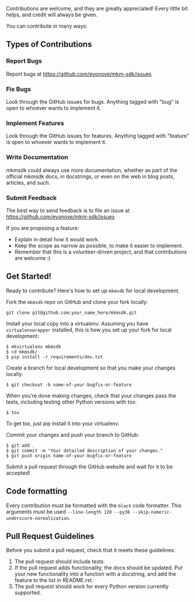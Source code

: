 Contributions are welcome, and they are greatly appreciated! Every
little bit helps, and credit will always be given.

You can contribute in many ways:

## Types of Contributions

### Report Bugs

Report bugs at https://github.com/evonove/mkm-sdk/issues

### Fix Bugs

Look through the GitHub issues for bugs. Anything tagged with "bug"
is open to whoever wants to implement it.

### Implement Features

Look through the GitHub issues for features. Anything tagged with "feature"
is open to whoever wants to implement it.

### Write Documentation

mkmsdk could always use more documentation, whether as part of the
official mkmsdk docs, in docstrings, or even on the web in blog posts,
articles, and such.

### Submit Feedback

The best way to send feedback is to file an issue at https://github.com/evonove/mkm-sdk/issues

If you are proposing a feature:

* Explain in detail how it would work.
* Keep the scope as narrow as possible, to make it easier to implement.
* Remember that this is a volunteer-driven project, and that contributions
  are welcome :)

## Get Started!

Ready to contribute? Here's how to set up `mkmsdk` for local development.

Fork the `mkmsdk` repo on GitHub and clone your fork locally:

    git clone git@github.com:your_name_here/mkmsdk.git

Install your local copy into a virtualenv. Assuming you have `virtualenvwrapper` installed, this is how you set up your fork for local development:

    $ mkvirtualenv mkmsdk
    $ cd mkmsdk/
    $ pip install -r requirements/dev.txt

Create a branch for local development so that you make your changes locally:

    $ git checkout -b name-of-your-bugfix-or-feature

When you're done making changes, check that your changes pass the tests, including testing
other Python versions with tox:

    $ tox

To get tox, just pip install it into your virtualenv.

Commit your changes and push your branch to GitHub:

    $ git add .
    $ git commit -m "Your detailed description of your changes."
    $ git push origin name-of-your-bugfix-or-feature

Submit a pull request through the GitHub website and wait for it to be accepted!

## Code formatting

Every contribution must be formatted with the `black` code formatter.
This arguments must be used `--line-length 120 --py36 --skip-numeric-underscore-normalization`.

## Pull Request Guidelines

Before you submit a pull request, check that it meets these guidelines:

1. The pull request should include tests.
2. If the pull request adds functionality, the docs should be updated. Put
   your new functionality into a function with a docstring, and add the
   feature to the list in README.rst.
3. The pull request should work for every Python version currently supported.